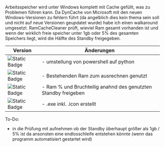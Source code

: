 Arbeitsspeicher wird unter Windows komplett mit Cache gefüllt, was zu Problemen führen kann.
Da DynCache von Microsoft mit den neuen Windows-Versionen zu fehlern führt (da angelblich dies kein thema sein soll und nicht auf neue Versionen geupdatet wurde) habe ich einen walkaround umgesetzt.
RamCacheCleaner prüft, wieviel Ram gesamt vorhanden ist und wenn der wirklich freie speicher unter 1gb oder 5% des gesamten Speichers liegt, wird die Hälfte des Standby freigegeben.

|Version|Änderungen
|-|-
|![Static Badge](https://img.shields.io/badge/v2.0.0-green?style=flat)| - umstellung von powershell auf python
|![Static Badge](https://img.shields.io/badge/v2.1.0-red?style=flat)| - Bestehenden Ram zum ausrechnen genutzt
|![Static Badge](https://img.shields.io/badge/v2.1.1-red?style=flat)| - Ram % und Bruchteilig anahnd des genutzten Standby freigeben
|![Static Badge](https://img.shields.io/badge/v2.1.2-green?style=flat)| - .exe inkl. .icon erstellt

To-Do:
- in die Prüfung mit aufnehmen ob der Standby überhaupt größer als 1gb / 5% ist da ansonsten eine endlosschleife entstehen könnte (wenn das programm automatisiert gestartet wird)
